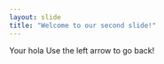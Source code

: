 ```yaml
---
layout: slide
title: "Welcome to our second slide!"
---
```

Your hola
Use the left arrow to go back!
